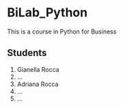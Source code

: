 # BiLab_Python
This is a course in Python for Business

## Students
1. Gianella Rocca
2. ...
3. Adriana Rocca
4. ...
5. ...
